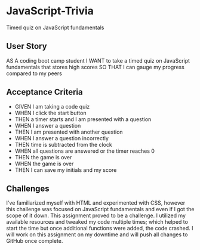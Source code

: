 # JavaScript-Trivia
Timed quiz on JavaScript fundamentals

## User Story 

AS A coding boot camp student
I WANT to take a timed quiz on JavaScript fundamentals that stores high scores
SO THAT I can gauge my progress compared to my peers



## Acceptance Criteria 

* GIVEN I am taking a code quiz
* WHEN I click the start button
* THEN a timer starts and I am presented with a question
* WHEN I answer a question
* THEN I am presented with another question
* WHEN I answer a question incorrectly
* THEN time is subtracted from the clock
* WHEN all questions are answered or the timer reaches 0
* THEN the game is over
* WHEN the game is over
* THEN I can save my initials and my score

## Challenges
I've familiarized myself with HTML and experimented with CSS, however this challenge was focused on JavaScript fundamentals and even if I got the scope of it down. This assignment proved to be a challenge. I utilized my available resources and tweaked my code multiple times; which helped to start the time but once additional functions were added, the code crashed. I will work on this assignment on my downtime and will push all changes to GitHub once complete.